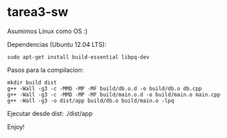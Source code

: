 tarea3-sw
=========

Asumimos Linux como OS :)

Dependencias (Ubuntu 12.04 LTS):

    sudo apt-get install build-essential libpq-dev

Pasos para la compilacion:

    mkdir build dist
    g++ -Wall -g3 -c -MMD -MP -MF build/db.o.d -o build/db.o db.cpp
    g++ -Wall -g3 -c -MMD -MP -MF build/main.o.d -o build/main.o main.cpp
    g++ -Wall -g3 -o dist/app build/db.o build/main.o -lpq

Ejecutar desde dist:
    ./dist/app

Enjoy!
